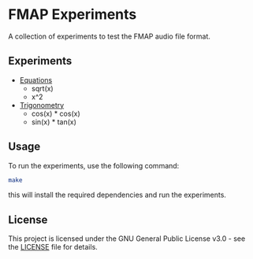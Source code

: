 # FMAP Experiments

A collection of experiments to test the FMAP audio file format.

## Experiments

- [Equations](src/equations.py)
    - sqrt(x)
    - x^2
- [Trigonometry](src/trig.py)
    - cos(x) * cos(x)
    - sin(x) * tan(x)

## Usage

To run the experiments, use the following command:

```bash
make
```

this will install the required dependencies and run the experiments.

## License

This project is licensed under the GNU General Public License v3.0 - see the [LICENSE](LICENSE) file for details.